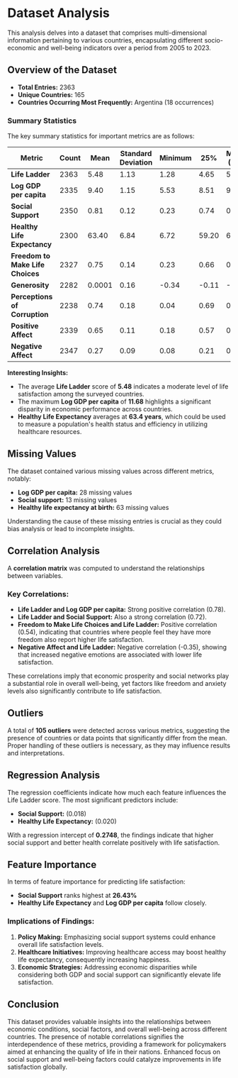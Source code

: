 # Dataset Analysis
This analysis delves into a dataset that comprises multi-dimensional information pertaining to various countries, encapsulating different socio-economic and well-being indicators over a period from 2005 to 2023. 

## Overview of the Dataset
- **Total Entries:** 2363
- **Unique Countries:** 165 
- **Countries Occurring Most Frequently:** Argentina (18 occurrences)

### Summary Statistics
The key summary statistics for important metrics are as follows:

| Metric                           | Count      | Mean        | Standard Deviation | Minimum | 25%    | Median (50%) | 75%    | Maximum |
|----------------------------------|------------|-------------|--------------------|---------|--------|---------------|--------|---------|
| **Life Ladder**                  | 2363       | 5.48        | 1.13               | 1.28    | 4.65   | 5.45         | 6.32   | 8.02    |
| **Log GDP per capita**           | 2335       | 9.40        | 1.15               | 5.53    | 8.51   | 9.50         | 10.39  | 11.68   |
| **Social Support**               | 2350       | 0.81        | 0.12               | 0.23    | 0.74   | 0.83         | 0.90   | 0.99    |
| **Healthy Life Expectancy**      | 2300       | 63.40       | 6.84               | 6.72    | 59.20  | 65.10        | 68.55  | 74.60   |
| **Freedom to Make Life Choices** | 2327       | 0.75        | 0.14               | 0.23    | 0.66   | 0.77         | 0.86   | 0.99    |
| **Generosity**                   | 2282       | 0.0001      | 0.16               | -0.34   | -0.11  | -0.02        | 0.09   | 0.70    |
| **Perceptions of Corruption**    | 2238       | 0.74        | 0.18               | 0.04    | 0.69   | 0.80         | 0.87   | 0.98    |
| **Positive Affect**              | 2339       | 0.65        | 0.11               | 0.18    | 0.57   | 0.66         | 0.74   | 0.88    |
| **Negative Affect**              | 2347       | 0.27        | 0.09               | 0.08    | 0.21   | 0.26         | 0.33   | 0.71    |

**Interesting Insights:**
- The average **Life Ladder** score of **5.48** indicates a moderate level of life satisfaction among the surveyed countries.
- The maximum **Log GDP per capita** of **11.68** highlights a significant disparity in economic performance across countries.
- **Healthy Life Expectancy** averages at **63.4 years**, which could be used to measure a population's health status and efficiency in utilizing healthcare resources.

## Missing Values
The dataset contained various missing values across different metrics, notably:
- **Log GDP per capita:** 28 missing values
- **Social support:** 13 missing values
- **Healthy life expectancy at birth:** 63 missing values

Understanding the cause of these missing entries is crucial as they could bias analysis or lead to incomplete insights.

## Correlation Analysis
A **correlation matrix** was computed to understand the relationships between variables. 

### Key Correlations:
- **Life Ladder and Log GDP per capita:** Strong positive correlation (0.78).
- **Life Ladder and Social Support:** Also a strong correlation (0.72).
- **Freedom to Make Life Choices and Life Ladder:** Positive correlation (0.54), indicating that countries where people feel they have more freedom also report higher life satisfaction.
- **Negative Affect and Life Ladder:** Negative correlation (-0.35), showing that increased negative emotions are associated with lower life satisfaction.

These correlations imply that economic prosperity and social networks play a substantial role in overall well-being, yet factors like freedom and anxiety levels also significantly contribute to life satisfaction.

## Outliers
A total of **105 outliers** were detected across various metrics, suggesting the presence of countries or data points that significantly differ from the mean. Proper handling of these outliers is necessary, as they may influence results and interpretations.

## Regression Analysis
The regression coefficients indicate how much each feature influences the Life Ladder score. The most significant predictors include:
- **Social Support:** (0.018)
- **Healthy Life Expectancy:** (0.020)

With a regression intercept of **0.2748**, the findings indicate that higher social support and better health correlate positively with life satisfaction.

## Feature Importance
In terms of feature importance for predicting life satisfaction:
- **Social Support** ranks highest at **26.43%**
- **Healthy Life Expectancy** and **Log GDP per capita** follow closely.

### Implications of Findings:
1. **Policy Making:** Emphasizing social support systems could enhance overall life satisfaction levels. 
2. **Healthcare Initiatives:** Improving healthcare access may boost healthy life expectancy, consequently increasing happiness.
3. **Economic Strategies:** Addressing economic disparities while considering both GDP and social support can significantly elevate life satisfaction.

## Conclusion
This dataset provides valuable insights into the relationships between economic conditions, social factors, and overall well-being across different countries. The presence of notable correlations signifies the interdependence of these metrics, providing a framework for policymakers aimed at enhancing the quality of life in their nations. Enhanced focus on social support and well-being factors could catalyze improvements in life satisfaction globally.